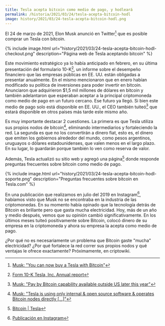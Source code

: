 ```yaml
---
title: Tesla acepta bitcoin como medio de pago, y hodleará
permalink: /historia/2021/03/24/tesla-acepta-bitcoin-hodl
image: history/2021/03/24-tesla-acepta-bitcoin-hodl.png
---
```


El 24 de marzo de 2021, Elon Musk anunció en Twitter[^1] que es posible comprar un Tesla con bitcoin.

{% include image.html url="history/2021/03/24-tesla-acepta-bitcoin-hodl-checkout.png" description="Página web de Tesla aceptando bitcoin" %}

Este movimiento estratégico ya lo había anticipado en febrero, en su última presentación del formulario 10-K[^2], un informe sobre el desempeño financiero que las empresas públicas en EE. UU. están obligadas a presentar anualmente. En el mismo mencionaron que en enero habían modificado su política de inversiones para poder invertir en bitcoin. Anunciaron que adquirieron $1,5 mil millones de dólares en bitcoin y también adelantaron que esperaban aceptar a la principal criptomoneda como medio de pago en un futuro cercano. Ese futuro ya llegó. Si bien este medio de pago solo está disponible en EE. UU., el CEO también tuiteó[^3] que estará disponible en otros países más tarde este mismo año.

Es muy importante destacar 2 cuestiones. La primera es que Tesla utiliza sus propios nodos de bitcoin[^4], eliminando intermediarios y fortaleciendo la red. La segunda es que no los convertirán a dinero fiat, esto es, el dinero que emiten los gobiernos alrededor del mundo, como pesos argentinos, uruguayos o dólares estadounidenses, que valen menos en el largo plazo. En su lugar, lo guardarán porque también lo ven como reserva de valor.

Además, Tesla actualizó su sitio web y agregó una página[^5] donde responde preguntas frecuentes sobre bitcoin como medio de pago.

{% include image.html url="history/2021/03/24-tesla-acepta-bitcoin-hodl-soporte.png" description="Preguntas frecuentes sobre bitcoin en Tesla.com" %}

En una publicación que realizamos en julio del 2019 en Instagram[^6], habíamos visto que Musk no se encontraba en la industria de las criptomonedas. En su momento había opinado que la tecnología detrás de Bitcoin es brillante pero que gasta mucha electricidad. Hoy, más de un año y medio después, vemos que su opinión cambió significativamente. En los últimos meses tuiteó positivamente sobre Bitcoin, colocó dinero de su empresa en la criptomoneda y ahora su empresa la acepta como medio de pago.

¿Por qué no es necesariamente un problema que Bitcoin gaste "mucha" electricidad? ¿Por qué fortalece la red correr sus propios nodos y qué ventajas le ofrece exactamente? Próximamente, en criptowiki.

[^1]: [Musk: "You can now buy a Tesla with Bitcoin"](https://twitter.com/elonmusk/status/1374617643446063105)
[^2]: [Form 10-K Tesla, Inc. Annual report](https://sec.report/Document/0001564590-21-004599/)
[^3]: [Musk: "Pay by Bitcoin capability available outside US later this year"](https://twitter.com/elonmusk/status/1374619672973221892)
[^4]: [Musk: "Tesla is using only internal & open source software & operates Bitcoin nodes directly [...]"](https://twitter.com/elonmusk/status/1374619379929772034)
[^5]: [Bitcoin &#124; Tesla](https://www.tesla.com/support/bitcoin)
[^6]: [Publicación en Instagram](https://www.instagram.com/p/B0ZW0PsARUR/)